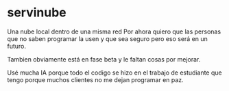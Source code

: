 # servinube
Una nube local dentro de una misma red
Por ahora quiero que las personas que no saben programar la usen y que sea seguro pero eso será en un futuro.

Tambien obviamente está en fase beta y le faltan cosas por mejorar.

Usé mucha IA porque todo el codigo se hizo en el trabajo de estudiante que tengo porque muchos clientes no me dejan programar en paz.